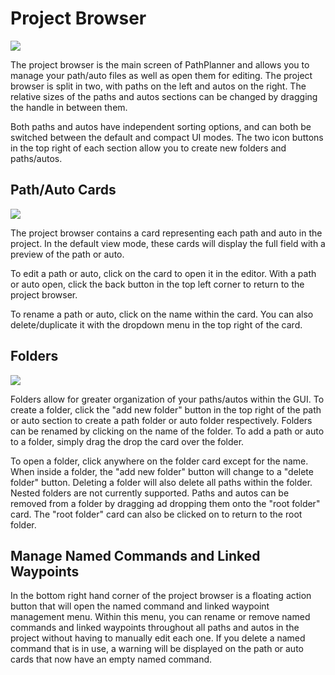 # Project Browser

![](cover.png)

The project browser is the main screen of PathPlanner and allows you to manage your path/auto files as well as open them
for editing. The project browser is split in two, with paths on the left and autos on the right. The relative sizes of
the paths and autos sections can be changed by dragging the handle in between them.

Both paths and autos have independent sorting options, and can both be switched between the default and compact UI
modes. The two icon buttons in the top right of each section allow you to create new folders and paths/autos.

## Path/Auto Cards

![](path_card.png)

The project browser contains a card representing each path and auto in the project. In the default view mode, these
cards will display the full field with a preview of the path or auto.

To edit a path or auto, click on the card to open it in the editor. With a path or auto open, click the back button in
the top left corner to return to the project browser.

To rename a path or auto, click on the name within the card. You can also delete/duplicate it with the dropdown menu in
the top right of the card.

## Folders

![](path_folder.png)

Folders allow for greater organization of your paths/autos within the GUI. To create a folder, click the "add new
folder" button in the top right of the path or auto section to create a path folder or auto folder respectively. Folders
can be renamed by clicking on the name of the folder. To add a path or auto to a folder, simply drag the drop the card
over the folder.

To open a folder, click anywhere on the folder card except for the name. When inside a folder, the "add new folder"
button will change to a "delete folder" button. Deleting a folder will also delete all paths within the folder. Nested
folders are not currently supported. Paths and autos can be removed from a folder by dragging ad dropping them onto
the "root folder" card. The "root folder" card can also be clicked on to return to the root folder.

## Manage Named Commands and Linked Waypoints

In the bottom right hand corner of the project browser is a floating action button that will open the named command and
linked waypoint management menu. Within this menu, you can rename or remove named commands and linked waypoints
throughout all paths and autos in the project without having to manually edit each one. If you delete a named command
that is in use, a warning will be displayed on the path or auto cards that now have an empty named command.
